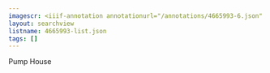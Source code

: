 ```yaml
---
imagescr: <iiif-annotation annotationurl="/annotations/4665993-6.json" styling="image_only:true"></iiif-annotation>
layout: searchview
listname: 4665993-list.json
tags: []
---
```

Pump House